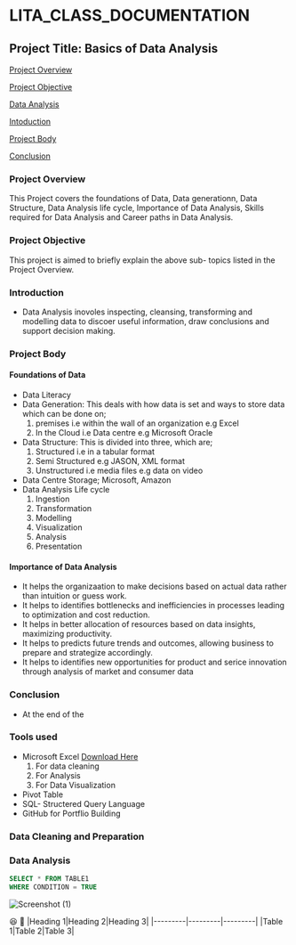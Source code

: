 # LITA_CLASS_DOCUMENTATION

## Project Title: Basics of Data Analysis

[Project Overview](#project-overview)

[Project Objective](#Project-Objective)

[Data Analysis](#data-analysis)

[Intoduction](#Introduction)

[Project Body](#Project-Body)

[Conclusion](#Conclusion)

### Project Overview
This Project covers the foundations of Data, Data generationn, Data Structure, Data Analysis life cycle, Importance of Data Analysis, Skills required for Data Analysis and Career paths in Data Analysis.

### Project Objective
This project is aimed to briefly explain the above sub- topics listed in the Project Overview.

### Introduction
- Data Analysis inovoles inspecting, cleansing, transforming and modelling data to discoer useful information, draw conclusions and support decision making.
### Project Body
#### Foundations of Data
- Data Literacy
- Data Generation: This deals with how data is set and ways to store data which can be done on;
  1. premises i.e within the wall of an organization e.g Excel
  2. In the Cloud i.e Data centre e.g Microsoft Oracle
- Data Structure: This is divided into three, which are;
  1. Structured i.e in a tabular format
  2. Semi Structured e.g JASON, XML format
  3. Unstructured i.e media files e.g data on video
- Data Centre Storage; Microsoft, Amazon
- Data Analysis Life cycle
  1. Ingestion
  2. Transformation
  3. Modelling
  4. Visualization
  5. Analysis
  6. Presentation
 
#### Importance of Data Analysis
- It helps the organizaation to make decisions based on actual data rather than intuition or guess work.
- It helps to identifies bottlenecks and inefficiencies in processes leading to optimization and cost reduction.
- It helps in better allocation of resources based on data insights, maximizing productivity.
- It helps to predicts future trends and outcomes, allowing business to prepare and strategize accordingly.
- It helps to identifies new opportunities for product and serice innovation through analysis of market and consumer data

### Conclusion
- At the end of the 
### Tools used
- Microsoft Excel [Download Here](https://www.microsoft.com)
  1. For data cleaning
  2. For Analysis
  3. For Data Visualization
- Pivot Table
- SQL- Structered Query Language
- GitHub for Portflio Building


### Data Cleaning and Preparation

### Data Analysis

``` SQL
SELECT * FROM TABLE1
WHERE CONDITION = TRUE
```
![Screenshot (1)](https://github.com/user-attachments/assets/6d351b2c-12cd-4fd0-8e9d-8151ebcd177c)

😆
📱
|Heading 1|Heading 2|Heading 3|
|---------|---------|---------|
|Table 1|Table 2|Table 3|
